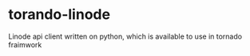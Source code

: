 # torando-linode
Linode api client written on python, which is available to use in tornado fraimwork
